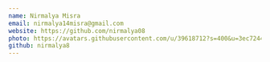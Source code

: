 ```yaml
---
name: Nirmalya Misra
email: nirmalya14misra@gmail.com 
website: https://github.com/nirmalya08
photo: https://avatars.githubusercontent.com/u/39618712?s=400&u=3ec7244cbb40097268e0e5288e38c4651f8e920d&v=4
github: nirmalya8
---
```

